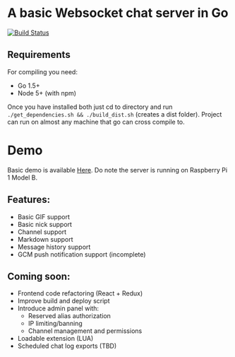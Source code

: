 # A basic Websocket chat server in Go

[![Build Status](https://semaphoreci.com/api/v1/projects/bb232bf4-f866-4d30-a526-218e9f3aed5b/647934/badge.svg)](https://semaphoreci.com/maxpert/raspchat)

## Requirements
For compiling you need:
 * Go 1.5+
 * Node 5+ (with npm)

Once you have installed both just cd to directory and run ```./get_dependencies.sh && ./build_dist.sh``` (creates a dist folder). Project can run on almost any machine that go can cross compile to.

# Demo

Basic demo is available [Here](http://raspchat.ngrok.io). Do note the server is running on Raspberry Pi 1 Model B.

## Features:

 * Basic GIF support
 * Basic nick support
 * Channel support
 * Markdown support
 * Message history support
 * GCM push notification support (incomplete)


## Coming soon:

 * Frontend code refactoring (React + Redux)
 * Improve build and deploy script
 * Introduce admin panel with:
   * Reserved alias authorization
   * IP limiting/banning
   * Channel management and permissions
 * Loadable extension (LUA)
 * Scheduled chat log exports (TBD)

